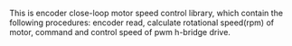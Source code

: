 This is encoder close-loop motor speed control library, which contain the following procedures: encoder read, calculate rotational speed(rpm) of motor, command and control speed of pwm h-bridge drive.
